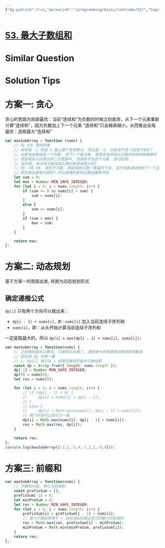 ```yaml
---
{"dg-publish":true,"permalink":"/programming/basic/leetcode/53/","tags":["brainteasers","leetcode/dp","leetcode/solved","leetcode/greedy-algorithm","leetcode/sub/consecutive","leetcode/prefix-sum"]}
---
```



# [53. 最大子数组和](https://leetcode.cn/problems/maximum-subarray/)

# Similar Question

# Solution Tips

# 方案一: 贪心

贪心的思路为局部最优：当前“连续和”为负数的时候立刻放弃，从下一个元素重新计算“连续和”，因为负数加上下一个元素 “连续和”只会越来越小。从而推出全局最优：选取最大“连续和”

```js
var maxSubArray = function (nums) {
    // 和 376 真的好像
    // 目前是 -2 我选 1,能让整个变得更大, 然后是 -3, 但是我不选-3就选不到4了
    // 如果当前数组是一个负数, 而下一个是正数, 那其实抛弃掉从正数开始继续构建更好
    // 很容易陷入回溯法的二元思路中, 选或者不选这个元素, 进行回溯...
    // 找反例, 有没有可能抛弃正数也能获得更大呢?
    // 99 -98 99, 感觉不可能, 那就保持正数一直遍历下去, 变为负数就切换到下一个正数
    // 那玩意全都是负数呢? 所以是遇到新的正数就重新开始
    let sum = 0;
    let max = Number.MIN_SAFE_INTEGER;
    for (let i = 0; i < nums.length; i++) {
        if (sum <= 0 && nums[i] > sum) {
            sum = nums[i];
        }
        else {
            sum += nums[i];
        }
        if (sum > max) {
            max = sum;
        }
    }

    return max;
};
```

# 方案二: 动态规划

基于方案一的思路出发, 转换为动态规划形式

## 确定递推公式

`dp[i]` 只有两个方向可以推出来：

- `dp[i - 1] + nums[i]，即：nums[i]` 加入当前连续子序列和
- `nums[i]`，即：从头开始计算当前连续子序列和

一定是取最大的，所以 `dp[i] = max(dp[i - 1] + nums[i], nums[i]);`

```js
var maxSubArray = function(nums) {
    // 之前做的是贪心算法, 只要和为负数了, 遇到更大的就直接切换成新的数组
    // 现在用 dp 在做一遍
    // 1. dp[i] 表示以 i 结尾的数组的最大子数组和
    const dp = Array.from({ length: nums.length });
    dp[-1] = Number.MIN_SAFE_INTEGER;
    dp[0] = nums[0];
    let res = nums[0];

    for (let i = 1; i < nums.length; i++) {
        // if (dp[i - 1] > 0) {
        //     dp[i] = nums[i] + dp[i - 1];
        // }
        // else {
        //     dp[i] = Math.max(nums[i], dp[i - 1] + nums[i]);
		// 两个分支可以简化为一条
		dp[i] = Math.max(nums[i], dp[i - 1] + nums[i]);
        res = Math.max(res, dp[i]);
    }

    return res;
};
console.log(maxSubArray([-2,1,-3,4,-1,2,1,-5,4]));
```
# 方案三: 前缀和

```js
var maxSubArray = function(nums) {
    // 子数和问题, 转化为前缀和
    const prefixSum = [];
    prefixSum[-1] = 0;
    let minPreSum = 0;
    let res = Number.MIN_SAFE_INTEGER;
    for (let i = 0; i < nums.length; i++) {
        prefixSum[i] = prefixSum[i - 1] + nums[i];
        // 最大子数组和等于 = 当前减去前面出现过的最小的前缀和
        res = Math.max(res, prefixSum[i] - minPreSum);
        minPreSum = Math.min(minPreSum, prefixSum[i]);
    }
    return res;
};
```
